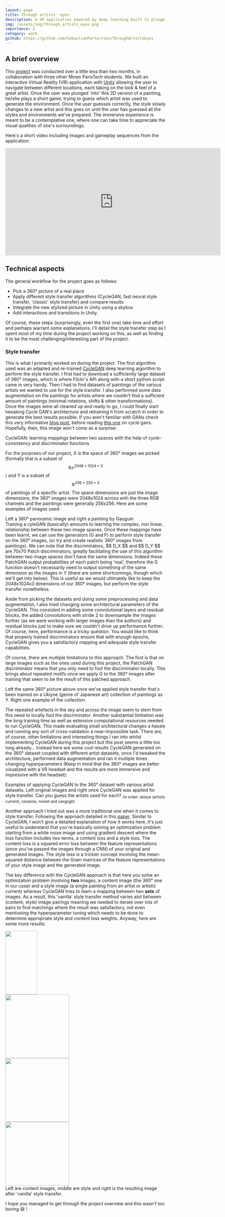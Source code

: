 ```yaml
---
layout: page
title: Through artists' eyes
description: A VR application powered by deep learning built to plunge users into the fascinating worlds of Van Gogh, Kirchner, Monet and many others.
img: /assets/img/through_artists_eyes.png
importance: 2
category: work
github: https://github.com/SebastianPartarrieu/ThroughArtistsEyes
---
```


## A brief overview 
This [project](https://github.com/SebastianPartarrieu/MOVIE_Projet) was conducted over a little less than two months, in collaboration with three other Mines ParisTech students. We built an interactive Virtual Reality (VR) application with [Unity](https://unity.com/) allowing the user to navigate between different locations, each taking on the look & feel of a great artist. Once the user was plunged 'into' this 3D version of a painting, he/she plays a short game, trying to guess which artist was used to generate the environment. Once the user guesses correctly, the style slowly changes to a new artist and this goes on until the user has guessed all the styles and environments we've prepared. The immersive experience is meant to be a contemplative one, where one can take time to appreciate the visual qualities of one's surroundings.

Here's a short video including images and gameplay sequences from the application: 
<div class="row">
    <div class="col-sm mt-3 mt-md-0">
    <iframe height=338 width=676 src="https://www.youtube.com/embed/FhrUkyMkoBw" frameborder="0" allow="accelerometer; autoplay; clipboard-write; encrypted-media; gyroscope; picture-in-picture" allowfullscreen></iframe>
    </div>
</div>

## Technical aspects
The general workflow for the project goes as follows: 
- Pick a 360° picture of a real place
- Apply different style transfer algorithms (CycleGAN, fast neural style transfer, 'classic' style transfer) and compare results
- Integrate the new stylized picture in Unity using a skybox
- Add interactions and transitions in Unity.

Of course, these steps (surprisingly, even the first one) take time and effort and perhaps warrant some explanations. I'll detail the style transfer step as I spent most of my time during the project working on this, as well as finding it to be the most challenging/interesting part of the project.

### Style transfer
This is what I primarily worked on during the project. The first algorithm used was an adapted and re-trained [CycleGAN](https://github.com/junyanz/pytorch-CycleGAN-and-pix2pix) deep learning algorithm to perform the style transfer. I first had to download a sufficiently large dataset of 360° images, which is where Flickr's API along with a short python script came in very handy. Then I had to find datasets of paintings of the various artists we wanted to use for the style transfer. I also performed some data augmentation on the paintings for artists where we couldn't find a sufficient amount of paintings (minimal rotations, shifts & other transformations). Once the images were all cleaned up and ready to go, I could finally start tweaking Cycle GAN's architecture and retraining it from scratch in order to generate the best results possible. If you aren't familiar with GANs check this very informative [blog post](https://towardsdatascience.com/understanding-generative-adversarial-networks-gans-cd6e4651a29), before reading [this one](https://machinelearningmastery.com/what-is-cyclegan/) on cycle gans. Hopefully, then, this image won't come as a surprise:

<div class="row">
    <div class="col-sm mt-3 mt-md-0">
        <img class="img-fluid rounded z-depth-1" src="{{ '/assets/img/cycle_gan.png' | relative_url }}" alt="" title="example image"/>
    </div>
</div>
<div class="caption">
    CycleGAN: learning mappings between two spaces with the help of cycle-consistency and discriminator functions
</div>

For the purposes of our project, X is the space of 360° images we picked (formally that is a subset of $$ \mathbb{Re}^{2048\times1024\times3} $$) and Y is a subset of $$ \mathbb{R}^{256\times256\times3} $$ of paintings of a specific artist. The space dimensions are just the image dimensions, the 360° images were 2048x1024 across with the three RGB channels and the paintings were generally 256x256. Here are some examples of images used: 

<div class="row justify-content-sm-center">
    <div class="col-sm-8 mt-3 mt-md-0">
        <img class="img-fluid rounded z-depth-1" src="{{ '/assets/img/ok_miami1.jpeg' | relative_url }}" alt="" title="example image"/>
    </div>
    <div class="col-sm-4 mt-3 mt-md-0">
        <img class="img-fluid rounded z-depth-1" src="{{ '/assets/img/cezanne.jpg' | relative_url }}" alt="" title="example image"/>
    </div>
</div>
<div class="caption">
    Left a 360° panoramic image and right a painting by Gauguin
</div>
Training a cyleGAN (basically) amounts to learning the complex, non linear, relationship between these two image spaces. Once these mappings have been learnt, we can use the generators (G and F) to perform style transfer on the 360° images, (or try and create realistic 360° images from paintings). We can note that the discriminators, $$ D_X $$ and $$ D_Y $$ are 70x70 Patch discriminators, greatly facilitating the use of this algorithm between two image spaces don't have the same dimensions. Indeed these PatchGAN output probabilities of each patch being 'real', therefore the G function doesn't necessarily need to output something of the same dimension as the images in Y (there are some shortcomings, though which we'll get into below). This is useful as we would ultimately like to keep the 2048x1024x3 dimensions of our 360° images, but perform the style transfer nonetheless.

Aside from picking the datasets and doing some preprocessing and data augmentation, I also tried changing some architectural parameters of the CycleGAN. This consisted in adding some convolutional layers and residual blocks, the added convolutions with stride 2 to downsample the images further (as we were working with larger images than the authors) and residual blocks just to make sure we couldn't drive up performance further. Of course, here, performance is a tricky question. You would like to think that properly trained discriminators ensure that with enough epochs, CycleGAN gives you a satisfactory mapping and adequate style transfer capabilities.

Of course, there are multiple limitations to this approach. The first is that on large images such as the ones used during this project, the PatchGAN discriminator means that you only need to fool the discriminator locally. This brings about repeated motifs once we apply G to the 360° images after training that seem to be the result of this patched approach.
<div class="row justify-content-sm-center">
    <div class="col-sm-8 mt-3 mt-md-0">
        <img class="img-fluid rounded z-depth-1" src="{{ '/assets/img/ok_miami1_fake_ukiyoe.png' | relative_url }}" alt="" title="example image"/>
    </div>
    <div class="col-sm-4 mt-3 mt-md-0">
        <img class="img-fluid rounded z-depth-1" src="{{ '/assets/img/ukiyoe_example.jpg' | relative_url }}" alt="" title="example image"/>
    </div>
</div>
<div class="caption">
    Left the same 360° picture above once we've applied style transfer that's been trained on a Ukiyoe (genre of Japanese art) collection of paintings as Y. Right one example of the collection.
</div>

The repeated artefacts in the sky and across the image seem to stem from this need to locally fool the discriminator. Another substantial limitation was the long training time as well as extensive computational resources needed to run CycleGAN. This made evaluating small architectural changes a hassle and running any sort of cross-validation a near-impossible task. There are, of course, other limitations and interesting things I ran into whilst implementing CycleGAN during this project but this post seems a little too long already... Instead here are some cool results CycleGAN generated on the 360° dataset coupled with different artist datasets, once I'd tweaked the architecture, performed data augmentation and ran it multiple times changing hyperparameters (Keep in mind that the 360° images are better visualized with a VR headset and the results are more immersive and impressive with the headset):


<div class="row justify-content-sm-center">
    <div class="col-sm-6 mt-3 mt-md-0">
        <img class="img-fluid rounded z-depth-1" src="{{ '/assets/img/ok_mountain1.jpg' | relative_url }}" alt="" title="example image"/>
    </div>
    <div class="col-sm-6 mt-3 mt-md-0">
        <img class="img-fluid rounded z-depth-1" src="{{ '/assets/img/ok_mountain1_fake_ukiyoe.png' | relative_url }}" alt="" title="example image"/>
    </div>
</div>
<div class="row justify-content-sm-center">
    <div class="col-sm-6 mt-3 mt-md-0">
        <img class="img-fluid rounded z-depth-1" src="{{ '/assets/img/ok_eso5.jpg' | relative_url }}" alt="" title="example image"/>
    </div>
    <div class="col-sm-6 mt-3 mt-md-0">
        <img class="img-fluid rounded z-depth-1" src="{{ '/assets/img/ok_eso5_fake_cezanne.png' | relative_url }}" alt="" title="example image"/>
    </div>
</div>
<div class="row justify-content-sm-center">
    <div class="col-sm-6 mt-3 mt-md-0">
        <img class="img-fluid rounded z-depth-1" src="{{ '/assets/img/ok_paysage_52.jpg' | relative_url }}" alt="" title="example image"/>
    </div>
    <div class="col-sm-6 mt-3 mt-md-0">
        <img class="img-fluid rounded z-depth-1" src="{{ '/assets/img/ok_paysage_52_fake_monet_test.png' | relative_url }}" alt="" title="example image"/>
    </div>
</div>
<div class="row justify-content-sm-center">
    <div class="col-sm-6 mt-3 mt-md-0">
        <img class="img-fluid rounded z-depth-1" src="{{ '/assets/img/ok_pont1.jpeg' | relative_url }}" alt="" title="example image"/>
    </div>
    <div class="col-sm-6 mt-3 mt-md-0">
        <img class="img-fluid rounded z-depth-1" src="{{ '/assets/img/ok_pont1_fake_vangogh.png' | relative_url }}" alt="" title="example image"/>
    </div>
</div>
<div class="caption">
    Examples of applying CycleGAN to the 360° dataset with various artist datasets. Left original images and right once CycleGAN was applied for style transfer. Can you guess the artists used for each? <sub>(In order: ukioye (artistic current), cezanne, monet and vangogh)</sub>
</div>

Another approach I tried out was a more traditional one when it comes to style transfer. Following the approach detailed in this [paper](https://arxiv.org/pdf/1508.06576.pdf). Similar to CycleGAN, I won't give a detailed explanation of how it works here, it's just useful to understand that you're basically solving an optimization problem starting from a white noise image and using gradient descent where the loss function includes two terms, a content loss and a style loss. The content loss is a squared error loss between the feature representations (once you've passed the images through a CNN) of your original and generated images. The style loss is a trickier concept involving the mean-squared distance between the Gram matrices of the feature representations of your style image and the generated image.

The key difference with the CycleGAN approach is that here you solve an optimization problem involving **two** images, a content image (the 360° one in our case) and a style image (a single painting from an artist or artistic current) whereas CycleGAN tries to learn a mapping between two **sets** of images. As a result, this 'vanilla' style transfer method varies alot between (content, style) image pairings meaning we needed to iterate over lots of pairs to find matchings where the result was satisfactory, not even mentioning the hyperparameter tuning which needs to be done to determine appropriate style and content loss weights. Anyway, here are some more results:

<div class="row">
    <div class="col-sm mt-3 mt-md-0">
        <img class="img-fluid rounded z-depth-1" src="{{ '/assets/img/ok_lombard_street.jpeg' | relative_url }}" alt="" title="example image"/>
    </div>
    <div class="col-sm mt-3 mt-md-0">
        <img class="img-fluid rounded z-depth-1" src="{{ '/assets/img/munch_scream_resized.jpg' | relative_url }}" alt="" title="example image" width="100" height="200"/>
    </div>
    <div class="col-sm mt-3 mt-md-0">
        <img class="img-fluid rounded z-depth-1" src="{{ '/assets/img/lombard_munch1.jpg' | relative_url }}" alt="" title="example image"/>
    </div>
</div>
<div class="row">
    <div class="col-sm mt-3 mt-md-0">
        <img class="img-fluid rounded z-depth-1" src="{{ '/assets/img/ok_miami1.jpeg' | relative_url }}" alt="" title="example image"/>
    </div>
    <div class="col-sm mt-3 mt-md-0">
        <img class="img-fluid rounded z-depth-1" src="{{ '/assets/img/hokusai_style.jpg' | relative_url }}" alt="" title="example image" width="200" height="200"/>
    </div>
    <div class="col-sm mt-3 mt-md-0">
        <img class="img-fluid rounded z-depth-1" src="{{ '/assets/img/3_HOKUSAI.jpg' | relative_url }}" alt="" title="example image"/>
    </div>
</div>
<div class="row">
    <div class="col-sm mt-3 mt-md-0">
        <img class="img-fluid rounded z-depth-1" src="{{ '/assets/img/360_landscape_53.jpg' | relative_url }}" alt="" title="example image"/>
    </div>
    <div class="col-sm mt-3 mt-md-0">
        <img class="img-fluid rounded z-depth-1" src="{{ '/assets/img/gauguin_resized_resized_65.jpg' | relative_url }}" alt="" title="example image" width="200" height="200"/>
    </div>
    <div class="col-sm mt-3 mt-md-0">
        <img class="img-fluid rounded z-depth-1" src="{{ '/assets/img/arbre_gauguin_2.jpg' | relative_url }}" alt="" title="example image"/>
    </div>
</div>
<div class="row">
    <div class="col-sm mt-3 mt-md-0">
        <img class="img-fluid rounded z-depth-1" src="{{ '/assets/img/360_landscape_174.jpg' | relative_url }}" alt="" title="example image"/>
    </div>
    <div class="col-sm mt-3 mt-md-0">
        <img class="img-fluid rounded z-depth-1" src="{{ '/assets/img/renoir_style.jpg' | relative_url }}" alt="" title="example image" width="200" height="200"/>
    </div>
    <div class="col-sm mt-3 mt-md-0">
        <img class="img-fluid rounded z-depth-1" src="{{ '/assets/img/fontaine_renoir.jpg' | relative_url }}" alt="" title="example image"/>
    </div>
</div>
<div class="caption">
    Left are content images, middle are style and right is the resulting image after 'vanilla' style transfer.
</div>


I hope you managed to get through the project overview and this wasn't too boring :smile: ! 